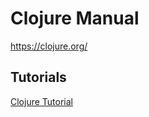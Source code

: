 # Clojure Manual

<https://clojure.org/>

## Tutorials

[Clojure Tutorial](https://www.tutorialspoint.com/clojure/index.htm)